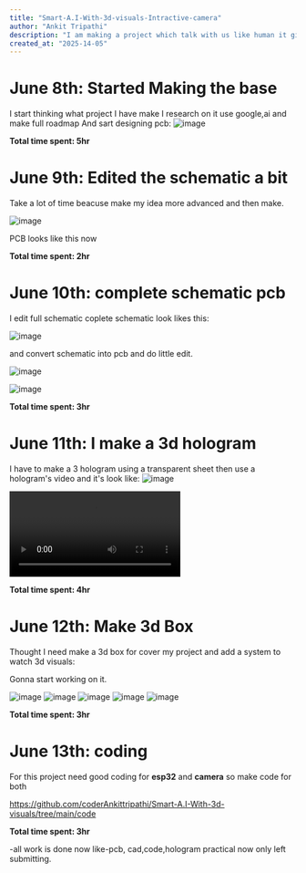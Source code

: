 ```yaml
---
title: "Smart-A.I-With-3d-visuals-Intractive-camera"
author: "Ankit Tripathi"
description: "I am making a project which talk with us like human it gives 3d visuals and interact with us using camera and also give detail about things using pictures it have great data storage."
created_at: "2025-14-05"
---
```

# June 8th: Started Making the base

I start thinking what project I have make 
I research on it use google,ai and make full roadmap 
And sart designing pcb:
![image](https://github.com/coderAnkittripathi/Smart-A.I-With-3d-visuals/blob/main/pcb/schematic1.png)

**Total time spent: 5hr**

# June 9th: Edited the schematic a bit

Take a lot of time beacuse make my idea more advanced  and then make.

![image](https://github.com/coderAnkittripathi/Smart-A.I-With-3d-visuals/blob/main/pcb/schematic2.png)

PCB looks like this now

**Total time spent: 2hr**


# June 10th: complete schematic pcb 

I edit full schematic coplete schematic look likes this:

![image](https://github.com/coderAnkittripathi/Smart-A.I-With-3d-visuals/blob/main/pcb/schematic.png)

and convert schematic into pcb and do little edit.

![image](https://github.com/coderAnkittripathi/Smart-A.I-With-3d-visuals/blob/main/pcb/pcb.png)

![image](https://github.com/coderAnkittripathi/Smart-A.I-With-3d-visuals/blob/main/pcb/3dpcb.png)

**Total time spent: 3hr**

# June 11th: I make a 3d hologram 

I have to make a 3 hologram using a transparent sheet then use a hologram's video and it's look like:
![image](https://github.com/coderAnkittripathi/Smart-A.I-With-3d-visuals/blob/main/hologram/hologram.png)

![video](https://github.com/coderAnkittripathi/Smart-A.I-With-3d-visuals/blob/main/hologram/make-hologram.mp4)


**Total time spent: 4hr**

# June 12th: Make 3d Box 

Thought I need make a 3d box for cover my project and add a system to watch 3d visuals:

Gonna start working on it.

![image](https://github.com/coderAnkittripathi/Smart-A.I-With-3d-visuals/blob/main/cad/box2.png)
![image](https://github.com/coderAnkittripathi/Smart-A.I-With-3d-visuals/blob/main/cad/box.png)
![image](https://github.com/coderAnkittripathi/Smart-A.I-With-3d-visuals/blob/main/cad/box3.png)
![image](https://github.com/coderAnkittripathi/Smart-A.I-With-3d-visuals/blob/main/cad/box4.png)
![image](https://github.com/coderAnkittripathi/Smart-A.I-With-3d-visuals/blob/main/cad/box5.png)


**Total time spent: 3hr**



# June 13th: coding

For this project need good coding for **esp32** and **camera** so make code for both

https://github.com/coderAnkittripathi/Smart-A.I-With-3d-visuals/tree/main/code

**Total time spent: 3hr**

-all work is done now like-pcb, cad,code,hologram practical now only left submitting.

